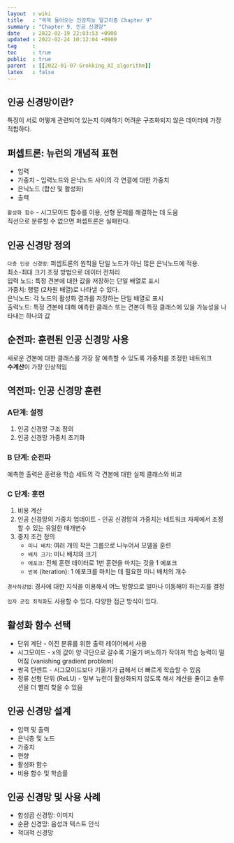 ```yaml
---
layout  : wiki
title   : "쏙쏙 들어오는 인공지능 알고리즘 Chapter 9"
summary : "Chapter 9. 인공 신경망"
date    : 2022-02-19 22:03:53 +0900
updated : 2022-02-24 10:12:04 +0900
tag     : 
toc     : true
public  : true
parent  : [[2022-01-07-Grokking_AI_algorithm]]
latex   : false
---
```


## 인공 신경망이란?

특징이 서로 어떻게 관련되어 있는지 이해하기 어려운 구조화되지 않은 데이터에 가장 적합하다.  

## 퍼셉트론: 뉴런의 개념적 표현

* 입력
* 가중치 - 입력노드와 은닉노드 사이의 각 연결에 대한 가중치
* 은닉노드 (합산 및 활성화)
* 출력

`활성화 함수` - 시그모이드 함수를 이용, 선형 문제를 해결하는 데 도움  
직선으로 분류할 수 없으면 퍼셉트론은 실패한다.  

## 인공 신경망 정의

`다층 인공 신경망`: 퍼셉트론의 원칙을 단일 노드가 아닌 많은 은닉노드에 적용.  
최소-최대 크기 조정 방법으로 데이터 전처리  
입력 노드: 특정 견본에 대한 값을 저장하는 단일 배열로 표시  
가중치: 행렬 (2차원 배열)로 나타낼 수 있다.  
은닉노드: 각 노드의 활성화 결과를 저장하는 단일 배열로 표시  
출력노드: 특정 견본에 대해 예측한 클래스 또는 견본이 특정 클래스에 있을 가능성을 나타내는 하나의 값  

## 순전파: 훈련된 인공 신경망 사용

새로운 견본에 대한 클래스를 가장 잘 예측할 수 있도록 가중치를 조정한 네트워크  
**수계산**이 가장 인상적임  

## 역전파: 인공 신경망 훈련

### A단계: 설정

1) 인공 신경망 구조 정의
2) 인공 신경망 가중치 초기화

### B 단계: 순전파

예측한 출력은 훈련용 학습 세트의 각 견본에 대한 실제 클래스와 비교

### C 단계: 훈련

1) 비용 계산
2) 인공 신경망의 가중치 업데이트 - 인공 신경망의 가중치는 네트워크 자체에서 조정할 수 있는 유일한 매개변수
3) 중지 조건 정의  
   * `미니 배치`: 여러 개의 작은 그룹으로 나누어서 모델을 훈련
   * `배치 크기`: 미니 배치의 크기
   * `에포크`: 전체 훈련 데이터로 1번 훈련을 마치는 것을 1 에포크
   * `반복` (iteration): 1 에포크를 마치는 데 필요한 미니 배치의 개수

`경사하강법`: 경사에 대한 지식을 이용해서 어느 방향으로 얼마나 이동해야 하는지를 결정  

`입자 군집 최적화`도 사용할 수 있다. 다양한 접근 방식이 있다.  

## 활성화 함수 선택

* 단위 계단 - 이진 분류를 위한 출력 레이어에서 사용
* 시그모이드 - x의 값이 양 극단으로 갈수록 기울기 벼노하가 작아져 학습 능력이 떨어짐 (vanishing gradient problem)
* 쌍곡 탄젠트 - 시그모이드보다 기울기가 급해서 더 빠르게 학습할 수 있음
* 정류 선형 단위 (ReLU) - 일부 뉴런이 활성화되지 않도록 해서 계산을 줄이고 솔루션을 더 빨리 찾을 수 있음

## 인공 신경망 설계

* 입력 및 출력
* 은닉층 및 노드
* 가중치
* 편향
* 활성화 함수
* 비용 함수 및 학습률

## 인공 신경망 및 사용 사례

* 합성곱 신경망: 이미지
* 순환 신경망: 음성과 텍스트 인식
* 적대적 신경망

